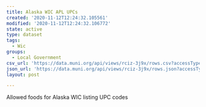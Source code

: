 ```yaml
---
title: Alaska WIC APL UPCs
created: '2020-11-12T12:24:32.105561'
modified: '2020-11-12T12:24:32.106772'
state: active
type: dataset
tags:
  - Wic
groups:
  - Local Government
csv_url: 'https://data.muni.org/api/views/rciz-3j9x/rows.csv?accessType=DOWNLOAD'
json_url: 'https://data.muni.org/api/views/rciz-3j9x/rows.json?accessType=DOWNLOAD'
layout: post

---
```

Allowed foods for Alaska WIC listing UPC codes
